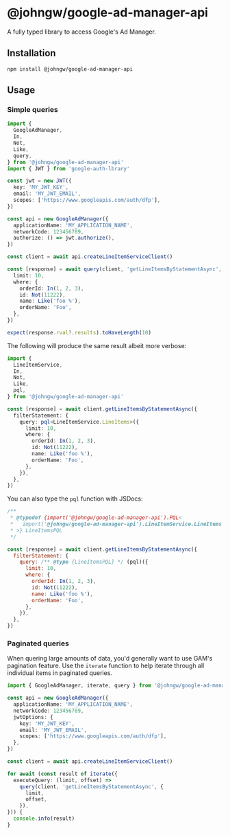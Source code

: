 # @johngw/google-ad-manager-api

A fully typed library to access Google's Ad Manager.

## Installation

```
npm install @johngw/google-ad-manager-api
```

## Usage

### Simple queries

```typescript
import {
  GoogleAdManager,
  In,
  Not,
  Like,
  query,
} from '@johngw/google-ad-manager-api'
import { JWT } from 'google-auth-lbrary'

const jwt = new JWT({
  key: 'MY_JWT_KEY',
  email: 'MY_JWT_EMAIL',
  scopes: ['https://www.googleapis.com/auth/dfp'],
})

const api = new GoogleAdManager({
  applicationName: 'MY_APPLICATION_NAME',
  networkCode: 123456789,
  authorize: () => jwt.authorize(),
})

const client = await api.createLineItemServiceClient()

const [response] = await query(client, 'getLineItemsByStatementAsync', {
  limit: 10,
  where: {
    orderId: In(1, 2, 3),
    id: Not(11222),
    name: Like('foo %'),
    orderName: 'Foo',
  },
})

expect(response.rval?.results).toHaveLength(10)
```

The following will produce the same result albeit more verbose:

```typescript
import {
  LineItemService,
  In,
  Not,
  Like,
  pql,
} from '@johngw/google-ad-manager-api'

const [response] = await client.getLineItemsByStatementAsync({
  filterStatement: {
    query: pql<LineItemService.LineItems>({
      limit: 10,
      where: {
        orderId: In(1, 2, 3),
        id: Not(11222),
        name: Like('foo %'),
        orderName: 'Foo',
      },
    }),
  },
})
```

You can also type the `pql` function with JSDocs:

```javascript
/**
 * @typedef {import('@johngw/google-ad-manager-api').PQL<
 *   import('@johngw/google-ad-manager-api').LineItemService.LineItems
 * >} LineItemsPQL
 */

const [response] = await client.getLineItemsByStatementAsync({
  filterStatement: {
    query: /** @type {LineItemsPQL} */ (pql)({
      limit: 10,
      where: {
        orderId: In(1, 2, 3),
        id: Not(11222),
        name: Like('foo %'),
        orderName: 'Foo',
      },
    }),
  },
})
```

### Paginated queries

When quering large amounts of data, you'd generally want to use GAM's pagination feature. Use the `iterate` function to help iterate through all individual items in paginated queries.

```typescript
import { GoogleAdManager, iterate, query } from '@johngw/google-ad-manager-api'

const api = new GoogleAdManager({
  applicationName: 'MY_APPLICATION_NAME',
  networkCode: 123456789,
  jwtOptions: {
    key: 'MY_JWT_KEY',
    email: 'MY_JWT_EMAIL',
    scopes: ['https://www.googleapis.com/auth/dfp'],
  },
})

const client = await api.createLineItemServiceClient()

for await (const result of iterate({
  executeQuery: (limit, offset) =>
    query(client, 'getLineItemsByStatementAsync', {
      limit,
      offset,
    }),
})) {
  console.info(result)
}
```
